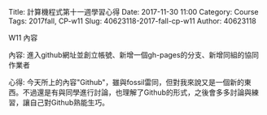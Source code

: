 Title: 計算機程式第十一週學習心得
Date: 2017-11-30 11:00
Category: Course
Tags: 2017fall, CP-w11
Slug: 40623118-2017-fall-cp-w11
Author: 40623118

W11 內容
<!-- PELICAN_END_SUMMARY -->

內容:
進入github網址並創立帳號、新增一個gh-pages的分支、新增同組的協同作業者

心得:
今天所上的內容"Github"，雖與fossil雷同，但對我來說又是一個新的東西。不過還是有與同學進行討論，也理解了Github的形式，之後會多多討論與練習，讓自己對Github熟能生巧。